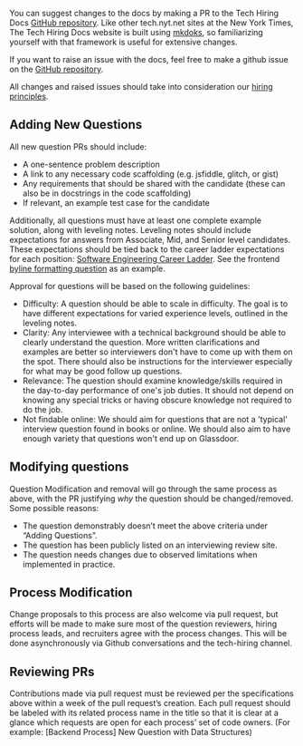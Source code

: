You can suggest changes to the docs by making a PR to the Tech Hiring Docs [GitHub repository](https://github.com/nytimes/tech-hiring-docs). Like other tech.nyt.net sites at the New York Times, The Tech Hiring Docs website is built using [mkdoks](https://www.mkdocs.org/), so familiarizing yourself with that framework is useful for extensive changes.

If you want to raise an issue with the docs, feel free to make a github issue on the [GitHub repository](https://github.com/nytimes/tech-hiring-docs).

All changes and raised issues should take into consideration our [hiring principles](principles.md).

## Adding New Questions

All new question PRs should include:

-   A one-sentence problem description
-   A link to any necessary code scaffolding (e.g. jsfiddle, glitch, or gist)
-   Any requirements that should be shared with the candidate (these can also be
    in docstrings in the code scaffolding)
-   If relevant, an example test case for the candidate

Additionally, all questions must have at least one complete example solution,
along with leveling notes. Leveling notes should include expectations for
answers from Associate, Mid, and Senior level candidates. These expectations
should be tied back to the career ladder expectations for each position:
[Software Engineering Career Ladder](https://docs.google.com/document/d/1l4DPQr5RmuzxS_sAYOKCHx0IyOXXJ5iQSY_6dx8Mlao/edit#heading=h.5iul97h3nji).
See the frontend
[byline formatting question](/guides-and-questions/onsite/algo-and-data-structures/bylines/)
as an example.

Approval for questions will be based on the following guidelines:

-   Difficulty: A question should be able to scale in difficulty. The goal is to
    have different expectations for varied experience levels, outlined in the
    leveling notes.
-   Clarity: Any interviewee with a technical background should be able to
    clearly understand the question. More written clarifications and examples
    are better so interviewers don't have to come up with them on the spot.
    There should also be instructions for the interviewer especially for what
    may be good follow up questions.
-   Relevance: The question should examine knowledge/skills required in the
    day-to-day performance of one's job duties. It should not depend on knowing
    any special tricks or having obscure knowledge not required to do the job.
-   Not findable online: We should aim for questions that are not a 'typical' 
    interview question found in books or online. We should also aim to have 
    enough variety that questions won't end up on Glassdoor.

## Modifying questions

Question Modification and removal will go through the same process as above,
with the PR justifying _why_ the question should be changed/removed. Some
possible reasons:

-   The question demonstrably doesn’t meet the above criteria under “Adding
    Questions”.
-   The question has been publicly listed on an interviewing review site.
-   The question needs changes due to observed limitations when implemented in
    practice.

## Process Modification

Change proposals to this process are also welcome via pull request, but efforts
will be made to make sure most of the question reviewers, hiring process leads,
and recruiters agree with the process changes. This will be done asynchronously
via Github conversations and the tech-hiring channel.

## Reviewing PRs

Contributions made via pull request must be reviewed per the specifications
above within a week of the pull request’s creation. Each pull request should be
labeled with its related process name in the title so that it is clear at a
glance which requests are open for each process’ set of code owners. (For
example: [Backend Process] New Question with Data Structures)
